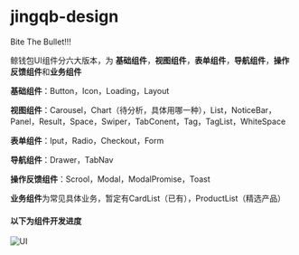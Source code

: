# jingqb-design

Bite The Bullet!!!

鲸钱包UI组件分六大版本，为 **基础组件**，**视图组件**，**表单组件**，**导航组件**，**操作反馈组件**和**业务组件**

**基础组件**：Button，Icon，Loading，Layout

**视图组件**：Carousel，Chart（待分析，具体用哪一种），List，NoticeBar，Panel，Result，Space，Swiper，TabConent，Tag，TagList，WhiteSpace

**表单组件**：Iput，Radio，Checkout，Form

**导航组件**：Drawer，TabNav

**操作反馈组件**：Scrool，Modal，ModalPromise，Toast

**业务组件**为常见具体业务，暂定有CardList（已有），ProductList（精选产品）

#### 以下为组件开发进度

![UI](D:\code\jingqb\jqb-design\assets\UI.png)